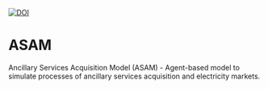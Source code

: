 [![DOI](https://zenodo.org/badge/353654651.svg)](https://zenodo.org/badge/latestdoi/353654651)
# ASAM
Ancillary Services Acquisition Model (ASAM) - Agent-based model to simulate processes of ancillary services acquisition and electricity markets.








